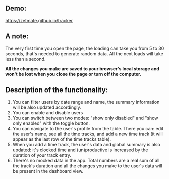 ## Demo:
https://zetmate.github.io/tracker

## A note:
The very first time you open the page, the loading can take you from 5 to 30 seconds, that's needed to generate random data. All the next loads will take less than a second.

**All the changes you make are saved to your browser's local storage and won't be lost when you close the page or turn off the computer.**

## Description of the functionality:
1. You can filter users by date range and name, the summary information will be also updated accordingly.
2. You can enable and disable users
3. You can switch between two modes: "show only disabled" and "show only enabled" with the toggle button.
4. You can navigate to the user's profile from the table. There you can: edit the user's name, see all the time tracks, and add a new time track (it will appear as the last row of the time tracks table).
5. When you add a time track, the user's data and global summary is also updated: it's clocked time and (un)productive is increased by the duration of your track entry.
6. There's no mocked data in the app. Total numbers are a real sum of all the track's duration and all the changes you make to the user's data will be present in the dashboard view.
